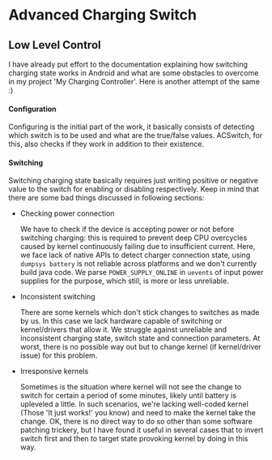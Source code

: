 # Advanced Charging Switch

## Low Level Control

I have already put effort to the documentation explaining how switching charging state
works in Android and what are some obstacles to overcome in my project 'My Charging Controller'.
Here is another attempt of the same :)

#### Configuration

Configuring is the initial part of the work, it basically consists of detecting which switch is
to be used and what are the true/false values. ACSwitch, for this, also checks if they
work in addition to their existence.

#### Switching

Switching charging state basically requires just writing positive or negative value
to the switch for enabling or disabling respectively. Keep in mind that there are some bad
things discussed in following sections:

- Checking power connection

    We have to check if the device is accepting power or not before switching charging:
this is required to prevent deep CPU overcycles caused by kernel continuously
failing due to insufficient current. Here, we face lack of native APIs to detect
charger connection state, using `dumpsys battery` is not reliable across platforms
and we don't currently build java code. We parse `POWER_SUPPLY_ONLINE` in `uevents`
of input power supplies for the purpose, which still, is more or less unreliable.

- Inconsistent switching

    There are some kernels which don't stick changes to switches as made by us.
In this case we lack hardware capable of switching or kernel/drivers that
allow it. We struggle against unreliable and inconsistent charging state, switch
state and connection parameters. At worst, there is no possible way out but
to change kernel (if kernel/driver issue) for this problem.

- Irresponsive kernels

    Sometimes is the situation where kernel will not see the change to switch for
certain a period of some minutes, likely until battery is upleveled a little. In
such scenarios, we're lacking well-coded kernel (Those 'It just works!' you know)
and need to make the kernel take the change. OK, there is no direct way to do so
other than some software patching trickery, but I have found it useful in several
cases that to invert switch first and then to target state provoking kernel
by doing in this way.

